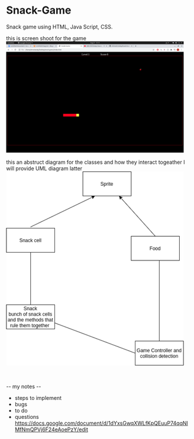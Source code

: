 # Snack-Game
Snack game using HTML, Java Script, CSS.

this is screen shoot for the game <br/>
<img src="./gameScreen.png" width="480" alt="Combined Image" />
<br/>

this an abstruct diagram for the classes and how they interact togeather
I will provide UML diagram latter <br/>
<img src="./diagram.png" width="480" alt="Combined Image" />

<br/>






-- my notes -- 
- steps to implement 
- bugs 
- to do 
- questions
https://docs.google.com/document/d/1dYxsGwqXWLfKpQEuuP74qqNlMfNmQPVj6F24eAoePzY/edit 



